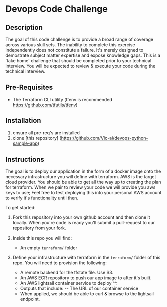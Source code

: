 # Devops Code Challenge

## Description
The goal of this code challenge is to provide a broad range of coverage across various skill sets.  The inability to complete this exercise independently does not constitute a failure.  It's merely designed to demostrate subject matter expertise and expose knowledge gaps.  This is a 'take home' challenge that should be completed prior to your technical interview.  You will be expected to review & execute your code during the technical interview.

## Pre-Requisites
- The Terraform CLI utility (tfenv is recommended https://github.com/tfutils/tfenv)

## Installation
1. ensure all pre-req's are installed
1. clone [this repository] (https://github.com/Vic-ai/devops-python-sample-app)

## Instructions
The goal is to deploy our application in the form of a docker image onto the necessary infrastructure you will define with terraform. AWS is the target cloud provider.  You should be able to get all the way up to creating the plan for terraform.  When we pair to review your code we will provide you aws keys to use; Feel free to test deploying this into your personal AWS account to verify it's functionality until then. 

To get started:
1. Fork this repository into your own github account and then clone it locally. When you're code is ready you'll submit a pull-request to our repository from your fork.
1. Inside this repo you will find:
    - An empty `terraform/` folder

1. Define your infrastructure with terraform in the `terraform/` folder of this repo. You will need to provision the following:
    - A remote backend for the tfstate file. Use S3.
    - An AWS ECR repository to push our app image to after it's built.
    - An AWS lightsail container service to deploy ^^.
    - Outputs that include:
        -- The URL of our container service
    - When applied, we should be able to curl & browse to the lightsail endpoint.
